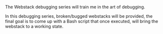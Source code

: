 The Webstack debugging series will train me in the art of debugging.

In this debugging series, broken/bugged webstacks will be provided, the final goal is to come up with a Bash script that once executed, will bring the webstack to a working state.
